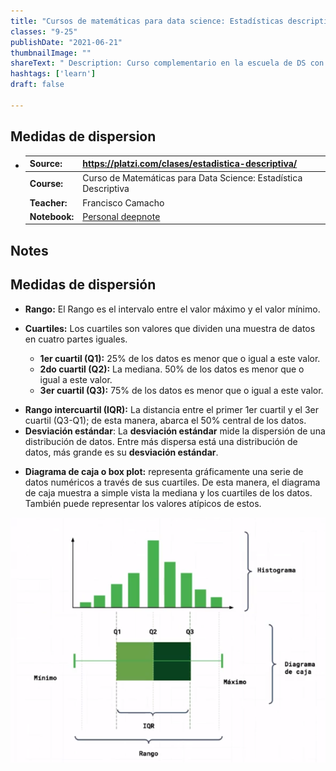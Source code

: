 ```yaml
---
title: "Cursos de matemáticas para data science: Estadísticas descriptivas"
classes: "9-25"
publishDate: "2021-06-21"
thumbnailImage: ""
shareText: " Description: Curso complementario en la escuela de DS con platzi "
hashtags: ['learn']
draft: false

---
```


## Medidas de dispersion

- | Source:       | https://platzi.com/clases/estadistica-descriptiva/           |
  | ------------- | ------------------------------------------------------------ |
  | **Course:**   | Curso de Matemáticas para Data Science: Estadística Descriptiva |
  | **Teacher:**  | Francisco Camacho                                            |
  | **Notebook:** | [Personal deepnote](https://deepnote.com/project/curso-estadistica-descriptiva-2021-Duplicate-7uTueWZDQ-aKrq24bLdf2A) |


## Notes

## Medidas de dispersión

- **Rango:** El Rango es el intervalo entre el valor máximo y el valor mínimo.

- **Cuartiles:** Los cuartiles son valores que dividen una muestra de datos en cuatro partes iguales.
  - **1er cuartil (Q1):** 25% de los datos es menor que o igual a este valor.
  - **2do cuartil (Q2):** La mediana. 50% de los datos es menor que o igual a este valor.
  - **3er cuartil (Q3):** 75% de los datos es menor que o igual a este valor.
* **Rango intercuartil (IQR):** La distancia entre el primer 1er cuartil y el 3er cuartil (Q3-Q1); de esta manera, abarca el 50% central de los datos.
* **Desviación estándar**: La **desviación estándar** mide la dispersión de una distribución de datos. Entre más dispersa está una distribución de datos, más grande es su **desviación estándar**.

- **Diagrama de caja o box plot:** representa gráficamente una serie de datos numéricos a través de sus cuartiles. De esta manera, el diagrama de caja muestra a simple vista la mediana y los cuartiles de los datos. También puede representar los valores atípicos de estos.

![image-20210620212656347](./images/image-20210620212656347.png)

